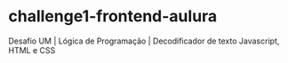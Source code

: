 # challenge1-frontend-aulura
Desafio UM | Lógica de Programação | Decodificador de texto
Javascript, HTML e CSS
